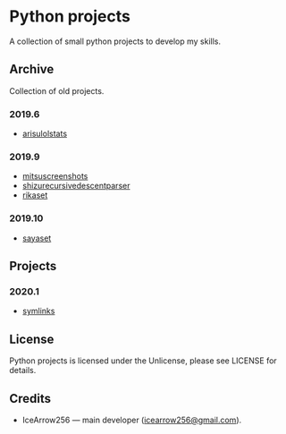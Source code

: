 # Python projects

A collection of small python projects to develop my skills.

## Archive

Collection of old projects.

### 2019.6

* [arisulolstats](https://github.com/IceArrow256/python-projects/tree/master/archive/arisulolstats)

### 2019.9

* [mitsuscreenshots](https://github.com/IceArrow256/python-projects/tree/master/archive/mitsuscreenshots)
* [shizurecursivedescentparser](https://github.com/IceArrow256/python-projects/tree/master/archive/shizurecursivedescentparser)
* [rikaset](https://github.com/IceArrow256/python-projects/tree/master/archive/rikaset)

### 2019.10

* [sayaset](https://github.com/IceArrow256/python-projects/tree/master/archive/sayaset)

## Projects

### 2020.1

* [symlinks](https://github.com/IceArrow256/python-projects/tree/master/projects/symlinks)

## License

Python projects is licensed under the Unlicense, please see LICENSE for details.

## Credits

* IceArrow256 — main developer (icearrow256@gmail.com).

